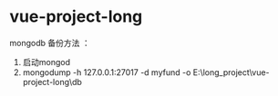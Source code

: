 # vue-project-long

mongodb 备份方法 ： 
 1. 启动mongod
 2. mongodump -h 127.0.0.1:27017 -d myfund -o E:\long_project\vue-project-long\db
